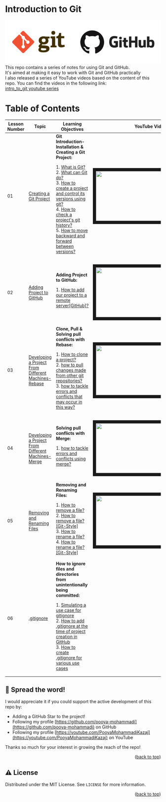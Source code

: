 # Introduction to Git
![](images/readme/gitgithub.png)</br>
This repo contains a series of notes for using Git and GitHub.</br>
It's aimed at making it easy to work with Git and GitHub practically</br> 
I also released a series of YouTube videos based on the content of this repo. You can find the videos in the following link:</br>
[intro_to_git youtube series](https://youtube.com/playlist?list=PL2g_5adpoaeLfkAnqPH3sYQDYLeFYgr0b)

<div  id="top"></div>

# Table of Contents

| Lesson Number | Topic                                                                                                                                     | Learning Objectives                                                                                                                                                                                                                                                                                                                                                                                                                                                                                                                                                                                                                                                                                                                                                                                                                                                                                              | YouTube Videos                                                                                                                                                                    |
|---------------|-------------------------------------------------------------------------------------------------------------------------------------------|------------------------------------------------------------------------------------------------------------------------------------------------------------------------------------------------------------------------------------------------------------------------------------------------------------------------------------------------------------------------------------------------------------------------------------------------------------------------------------------------------------------------------------------------------------------------------------------------------------------------------------------------------------------------------------------------------------------------------------------------------------------------------------------------------------------------------------------------------------------------------------------------------------------|-----------------------------------------------------------------------------------------------------------------------------------------------------------------------------------|
| 01            | [Creating a Git Project](https://github.com/pooya-mohammadi/intro_to_git/blob/main/creating_git_project.md)                               | **Git Introduction-Installation & Creating a Git Project:** <p> 1. [What is Git?](https://github.com/pooya-mohammadi/intro_to_git/blob/main/creating_git_project.md#what-is-git)</br>  2. [What can Git do?](https://github.com/pooya-mohammadi/intro_to_git/blob/main/creating_git_project.md#what-can-git-do)</br> 3. [How to create a project and control its versions using git?](https://github.com/pooya-mohammadi/intro_to_git/blob/main/creating_git_project.md#how-to-create-a-project-and-control-its-versions-using-git)</br> 4. [How to check a project's git history?](https://github.com/pooya-mohammadi/intro_to_git/blob/main/creating_git_project.md#how-to-check-a-projects-git-history)</br> 5. [How to move backward and forward between versions?](https://github.com/pooya-mohammadi/intro_to_git/blob/main/creating_git_project.md#how-to-move-backward-and-forward-between-versions)</p> | <p align="center"><a href="https://youtu.be/AWbQyc2BIms" target="_blank"><img src="https://img.youtube.com/vi/AWbQyc2BIms/0.jpg"  width="360" height="160" border="10" /></a></p> |
| 02            | [Adding Project to GitHub](https://github.com/pooya-mohammadi/intro_to_git/blob/main/creating_git_project.md)                             | **Adding Project to GitHub:** <p> 1. [How to add our project to a remote server[GitHub]?](https://github.com/pooya-mohammadi/intro_to_git/blob/main/creating_git_project.md#how-to-add-our-project-to-a-remote-servergithub)</p>                                                                                                                                                                                                                                                                                                                                                                                                                                                                                                                                                                                                                                                                                 | <p align="center"><a href="https://youtu.be/X5EugV4hza0" target="_blank"><img src="https://img.youtube.com/vi/X5EugV4hza0/0.jpg"  width="360" height="160" border="10" /></a></p> |
| 03            | [Developing a Project From Different Machines-Rebase](https://github.com/pooya-mohammadi/intro_to_git/blob/main/creating_git_project.md)  | **Clone, Pull & Solving pull conflicts with Rebase:** <p> 1. [How to clone a project?](https://github.com/pooya-mohammadi/intro_to_git/blob/main/developing_a_project_from_different_machines.md#how-to-clone-a-project)</br>  2. [how to pull changes made from other git repositories?](https://github.com/pooya-mohammadi/intro_to_git/blob/main/developing_a_project_from_different_machines.md#how-to-tackle-errors-and-conflicts-that-may-occur-in-this-way)</br> 3. [how to tackle errors and conflicts that may occur in this way?](https://github.com/pooya-mohammadi/intro_to_git/blob/main/developing_a_project_from_different_machines.md#how-to-tackle-errors-and-conflicts-that-may-occur-in-this-way) </p>                                                                                                                                                                                        | <p align="center"><a href="https://youtu.be/xnw-OATrRVk" target="_blank"><img src="https://img.youtube.com/vi/xnw-OATrRVk/0.jpg"  width="360" height="160" border="10" /></a></p> |
 | 04            | [Developing a Project From Different Machines-Merge](https://github.com/pooya-mohammadi/intro_to_git/blob/main/creating_git_project.md)   | **Solving pull conflicts with Merge:** <p> 1. [how to tackle errors and conflicts using merge?](https://github.com/pooya-mohammadi/intro_to_git/blob/main/developing_a_project_from_different_machines.md#how-to-tackle-errors-and-conflicts-using-merge)</p>                                                                                                                                                                                                                                                                                                                                                                                                                                                                                                                                                                                                                                                    | <p align="center"><a href="https://youtu.be/iUZVQ39KoT4" target="_blank"><img src="https://img.youtube.com/vi/iUZVQ39KoT4/0.jpg"  width="360" height="160" border="10" /></a></p> |
| 05            | [Removing and Renaming Files](https://github.com/pooya-mohammadi/intro_to_git/blob/main/removing-renaming-files.md)                       | **Removing and Renaming Files:** <p> 1. [How to remove a file?](https://github.com/pooya-mohammadi/intro_to_git/blob/main/removing-renaming-files.md#how-to-remove-a-file)</br>  2. [How to remove a file? [Git-Style]](https://github.com/pooya-mohammadi/intro_to_git/blob/main/removing-renaming-files.md#how-to-remove-a-file-git-style)</br> 3. [How to rename a file?](https://github.com/pooya-mohammadi/intro_to_git/blob/main/removing-renaming-files.md#how-to-rename-a-file)</br> 4. [How to rename a file? [Git-Style]](https://github.com/pooya-mohammadi/intro_to_git/blob/main/removing-renaming-files.md#how-to-rename-a-file-git-style) </p>                                                                                                                                                                                                                                                    | <p align="center"><a href="https://youtu.be/iAUIoPqKT9U" target="_blank"><img src="https://img.youtube.com/vi/iAUIoPqKT9U/0.jpg"  width="360" height="160" border="10" /></a></p> |
| 06            | [.gitignore](https://github.com/pooya-mohammadi/intro_to_git/blob/main/gitignore.md)                                                       | **How to ignore files and directories from unintentionally being committed:** <p> 1. [Simulating a use case for gitignore](https://github.com/pooya-mohammadi/intro_to_git/blob/main/gitignore.md#simulating-a-use-case-for-gitignore)</br>  2. [How to add .gitignore at the time of project creation in GitHub](https://github.com/pooya-mohammadi/intro_to_git/blob/main/gitignore.md#how-to-add-gitignore-at-the-time-of-project-creation-in-github)</br> 3. [How to create .gitignore for various use cases](https://github.com/pooya-mohammadi/intro_to_git/blob/main/gitignore.md#how-to-create-gitignore-for-various-use-cases) </p>                                                                                                                                                                                                                                                                     |                                                                                                                                                                                   |

## 🌟 Spread the word!

I would appreciate it if you could support the active development of this repo by:
- Adding a GitHub Star to the project!
- Following my profile [https://github.com/pooya-mohammadi](https://github.com/pooya-mohammadi) on GitHub
- Following my profile [https://youtube.com/PooyaMohammadiKazaj](https://youtube.com/PooyaMohammadiKazaj) on YouTube

Thanks so much for your interest in growing the reach of the repo!
<p align="right">(<a href="#top">back to top</a>)</p>

## ⚠️ License

Distributed under the MIT License. See `LICENSE` for more information.

<p align="right">(<a href="#top">back to top</a>)</p>

